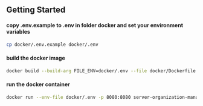 ## Getting Started

#### copy .env.example to .env in folder docker and set your environment variables
```bash
cp docker/.env.example docker/.env
```

#### build the docker image
```bash
docker build --build-arg FILE_ENV=docker/.env --file docker/Dockerfile -t server-organization-management-app .
```

#### run the docker container
```bash
docker run --env-file docker/.env -p 8080:8080 server-organization-management-app
```

